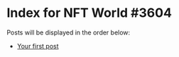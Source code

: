 # Index for NFT World #3604
Posts will be displayed in the order below:

- [Your first post](./001-first.md)

